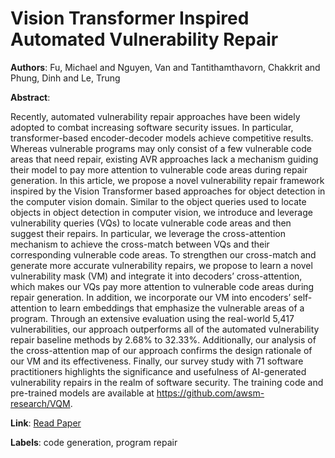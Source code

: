 # Vision Transformer Inspired Automated Vulnerability Repair

**Authors**: Fu, Michael and Nguyen, Van and Tantithamthavorn, Chakkrit and Phung, Dinh and Le, Trung

**Abstract**:

Recently, automated vulnerability repair approaches have been widely adopted to combat increasing software security issues. In particular, transformer-based encoder-decoder models achieve competitive results. Whereas vulnerable programs may only consist of a few vulnerable code areas that need repair, existing AVR approaches lack a mechanism guiding their model to pay more attention to vulnerable code areas during repair generation. In this article, we propose a novel vulnerability repair framework inspired by the Vision Transformer based approaches for object detection in the computer vision domain. Similar to the object queries used to locate objects in object detection in computer vision, we introduce and leverage vulnerability queries (VQs) to locate vulnerable code areas and then suggest their repairs. In particular, we leverage the cross-attention mechanism to achieve the cross-match between VQs and their corresponding vulnerable code areas. To strengthen our cross-match and generate more accurate vulnerability repairs, we propose to learn a novel vulnerability mask (VM) and integrate it into decoders’ cross-attention, which makes our VQs pay more attention to vulnerable code areas during repair generation. In addition, we incorporate our VM into encoders’ self-attention to learn embeddings that emphasize the vulnerable areas of a program. Through an extensive evaluation using the real-world 5,417 vulnerabilities, our approach outperforms all of the automated vulnerability repair baseline methods by 2.68\% to 32.33\%. Additionally, our analysis of the cross-attention map of our approach confirms the design rationale of our VM and its effectiveness. Finally, our survey study with 71 software practitioners highlights the significance and usefulness of AI-generated vulnerability repairs in the realm of software security. The training code and pre-trained models are available at https://github.com/awsm-research/VQM.

**Link**: [Read Paper](https://doi.org/10.1145/3632746)

**Labels**: code generation, program repair
